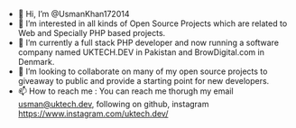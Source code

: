 - 👋 Hi, I’m @UsmanKhan172014
- 👀 I’m interested in all kinds of Open Source Projects which are related to Web and Specially PHP based projects.
- 🌱 I’m currently a full stack PHP developer and now running a software company named UKTECH.DEV in Pakistan and BrowDigital.com in Denmark.
- 💞️ I’m looking to collaborate on many of my open source projects to giveaway to public and provide a starting point for new developers.
- 📫 How to reach me : You can reach me thorugh my email usman@uktech.dev, following on github, instagram https://www.instagram.com/uktech.dev/

<!---
UsmanKhan172014/UsmanKhan172014 is a ✨ special ✨ repository because its `README.md` (this file) appears on your GitHub profile.
You can click the Preview link to take a look at your changes.
--->
